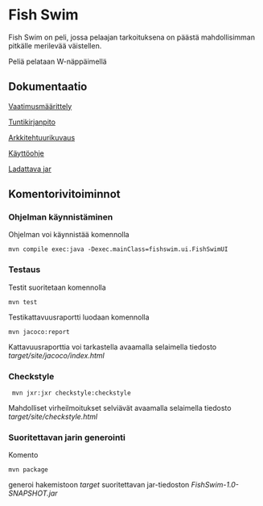 ﻿# Fish Swim

Fish Swim on peli, jossa pelaajan tarkoituksena on päästä mahdollisimman pitkälle merilevää väistellen. 

Peliä pelataan  W-näppäimellä

## Dokumentaatio

[Vaatimusmäärittely](https://github.com/tulma95/ot-harjoitustyo/blob/master/documentation/vaatimusmaarittely.md)

[Tuntikirjanpito](https://github.com/tulma95/ot-harjoitustyo/blob/master/documentation/tuntikirjanpito.md)

[Arkkitehtuurikuvaus](https://github.com/tulma95/ot-harjoitustyo/blob/master/documentation/arkkitehtuuri.md)

[Käyttöohje](https://github.com/tulma95/ot-harjoitustyo/blob/master/documentation/kayttoohje.md)

[Ladattava jar](https://github.com/tulma95/ot-harjoitustyo/releases)

## Komentorivitoiminnot

### Ohjelman käynnistäminen

Ohjelman voi käynnistää komennolla

```
mvn compile exec:java -Dexec.mainClass=fishswim.ui.FishSwimUI
```

### Testaus

Testit suoritetaan komennolla

```
mvn test
```

Testikattavuusraportti luodaan komennolla

```
mvn jacoco:report
```

Kattavuusraporttia voi tarkastella avaamalla selaimella tiedosto _target/site/jacoco/index.html_

### Checkstyle

```
 mvn jxr:jxr checkstyle:checkstyle
```

Mahdolliset virheilmoitukset selviävät avaamalla selaimella tiedosto _target/site/checkstyle.html_

### Suoritettavan jarin generointi

Komento

```
mvn package
```

generoi hakemistoon _target_ suoritettavan jar-tiedoston _FishSwim-1.0-SNAPSHOT.jar_